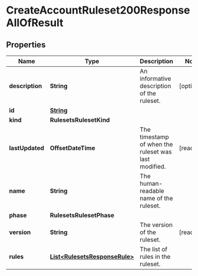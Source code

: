 

# CreateAccountRuleset200ResponseAllOfResult


## Properties

| Name | Type | Description | Notes |
|------------ | ------------- | ------------- | -------------|
|**description** | **String** | An informative description of the ruleset. |  [optional] |
|**id** | [**String**](String.md) |  |  |
|**kind** | **RulesetsRulesetKind** |  |  |
|**lastUpdated** | **OffsetDateTime** | The timestamp of when the ruleset was last modified. |  [readonly] |
|**name** | **String** | The human-readable name of the ruleset. |  |
|**phase** | **RulesetsRulesetPhase** |  |  |
|**version** | **String** | The version of the ruleset. |  [readonly] |
|**rules** | [**List&lt;RulesetsResponseRule&gt;**](RulesetsResponseRule.md) | The list of rules in the ruleset. |  |



